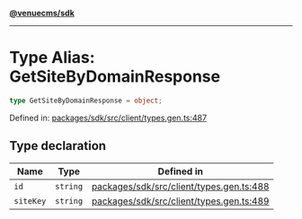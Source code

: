 [**@venuecms/sdk**](../Index.md)

***

# Type Alias: GetSiteByDomainResponse

```ts
type GetSiteByDomainResponse = object;
```

Defined in: [packages/sdk/src/client/types.gen.ts:487](https://github.com/venuecms/sdk/blob/856f3c21fe737a18a698a4045f39e91f8662f370/packages/sdk/src/client/types.gen.ts#L487)

## Type declaration

| Name | Type | Defined in |
| ------ | ------ | ------ |
| <a id="id"></a> `id` | `string` | [packages/sdk/src/client/types.gen.ts:488](https://github.com/venuecms/sdk/blob/856f3c21fe737a18a698a4045f39e91f8662f370/packages/sdk/src/client/types.gen.ts#L488) |
| <a id="sitekey"></a> `siteKey` | `string` | [packages/sdk/src/client/types.gen.ts:489](https://github.com/venuecms/sdk/blob/856f3c21fe737a18a698a4045f39e91f8662f370/packages/sdk/src/client/types.gen.ts#L489) |
